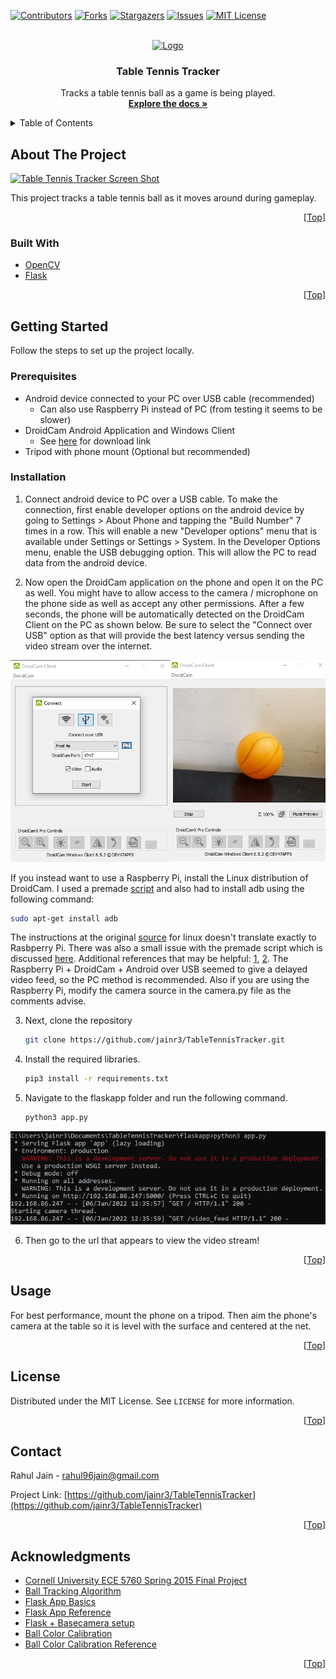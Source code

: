 <div id="top"></div>

[![Contributors][contributors-shield]][contributors-url]
[![Forks][forks-shield]][forks-url]
[![Stargazers][stars-shield]][stars-url]
[![Issues][issues-shield]][issues-url]
[![MIT License][license-shield]][license-url]

<br/>
<div align="center">
  <a href="https://github.com/jainr3/TableTennisTracker">
    <img src="img/logo.png" alt="Logo" width="80" height="80">
  </a>

<h3 align="center">Table Tennis Tracker</h3>

  <p align="center">
    Tracks a table tennis ball as a game is being played.
    <br/>
    <a href="https://github.com/jainr3/TableTennisTracker"><strong>Explore the docs »</strong></a>
    <br/>
  </p>
</div>

<details>
  <summary>Table of Contents</summary>
  <ol>
    <li>
      <a href="#about-the-project">About The Project</a>
      <ul>
        <li><a href="#built-with">Built With</a></li>
      </ul>
    </li>
    <li>
      <a href="#getting-started">Getting Started</a>
      <ul>
        <li><a href="#prerequisites">Prerequisites</a></li>
        <li><a href="#installation">Installation</a></li>
      </ul>
    </li>
    <li><a href="#usage">Usage</a></li>
    <li><a href="#license">License</a></li>
    <li><a href="#contact">Contact</a></li>
    <li><a href="#acknowledgments">Acknowledgments</a></li>
  </ol>
</details>

## About The Project

[![Table Tennis Tracker Screen Shot][product-screenshot]](https://github.com/jainr3/TableTennisTracker)

This project tracks a table tennis ball as it moves around during gameplay.

<p align="right">[<a href="#top">Top</a>]</p>

### Built With

* [OpenCV](https://opencv.org/)
* [Flask](https://flask.palletsprojects.com/en/2.0.x/)

<p align="right">[<a href="#top">Top</a>]</p>

## Getting Started

Follow the steps to set up the project locally.

### Prerequisites

* Android device connected to your PC over USB cable (recommended)
  * Can also use Raspberry Pi instead of PC (from testing it seems to be slower)
* DroidCam Android Application and Windows Client
  * See [here](https://www.dev47apps.com/) for download link
* Tripod with phone mount (Optional but recommended)

### Installation

1. Connect android device to PC over a USB cable. To make the connection, first enable developer options on the android device by going to Settings > About Phone and tapping the "Build Number" 7 times in a row. This will enable a new "Developer options" menu that is available under Settings or Settings > System. In the Developer Options menu, enable the USB debugging option. This will allow the PC to read data from the android device.

2. Now open the DroidCam application on the phone and open it on the PC as well. You might have to allow access to the camera / microphone on the phone side as well as accept any other permissions. After a few seconds, the phone will be automatically detected on the DroidCam Client on the PC as shown below. Be sure to select the "Connect over USB" option as that will provide the best latency versus sending the video stream over the internet.

<div align="center">
  <img src="img/droidcam_client_pc.png" alt="DroidCam Client on PC">
</div>

If you instead want to use a Raspberry Pi, install the Linux distribution of DroidCam. I used a premade [script](https://github.com/IM-TechieScientist/droidcam-raspberrypi-auto-install) and also had to install adb using the following command:
```sh
sudo apt-get install adb
```
The instructions at the original [source](https://www.dev47apps.com/droidcam/linux/) for linux doesn't translate exactly to Rasbperry Pi. There was also a small issue with the premade script which is discussed [here](https://github.com/IM-TechieScientist/droidcam-raspberrypi-auto-install/issues/2). Additional references that may be helpful: [1](https://github.com/dev47apps/droidcam), [2](https://github.com/dev47apps/droidcam/issues/6). The Raspberry Pi + DroidCam + Android over USB seemed to give a delayed video feed, so the PC method is recommended. Also if you are using the Raspberry Pi, modify the camera source in the camera.py file as the comments advise.

3. Next, clone the repository
   ```sh
   git clone https://github.com/jainr3/TableTennisTracker.git
   ```
4. Install the required libraries.
   ```sh
   pip3 install -r requirements.txt
   ```
5. Navigate to the flaskapp folder and run the following command.
   ```sh
   python3 app.py
   ```

<div align="center">
  <img src="img/flask_app_run.png" alt="Flask App Run">
</div>

6. Then go to the url that appears to view the video stream!

<p align="right">[<a href="#top">Top</a>]</p>

## Usage

For best performance, mount the phone on a tripod. Then aim the phone's camera at the table so it is level with the surface and centered at the net.

<p align="right">[<a href="#top">Top</a>]</p>

## License

Distributed under the MIT License. See `LICENSE` for more information.

<p align="right">[<a href="#top">Top</a>]</p>

## Contact

Rahul Jain - rahul96jain@gmail.com

Project Link: [https://github.com/jainr3/TableTennisTracker](https://github.com/jainr3/TableTennisTracker)

<p align="right">[<a href="#top">Top</a>]</p>

## Acknowledgments

* [Cornell University ECE 5760 Spring 2015 Final Project](https://people.ece.cornell.edu/land/courses/ece5760/FinalProjects/s2015/ttt/ttt/ttt/index.html#top)
* [Ball Tracking Algorithm](https://www.pyimagesearch.com/2015/09/14/ball-tracking-with-opencv/)
* [Flask App Basics](https://www.pyimagesearch.com/2019/09/02/opencv-stream-video-to-web-browser-html-page/)
* [Flask App Reference](https://towardsdatascience.com/video-streaming-in-web-browsers-with-opencv-flask-93a38846fe00)
* [Flask + Basecamera setup](https://blog.miguelgrinberg.com/post/flask-video-streaming-revisited)
* [Ball Color Calibration](https://newbedev.com/choosing-the-correct-upper-and-lower-hsv-boundaries-for-color-detection-with-cv-inrange-opencv)
* [Ball Color Calibration Reference](https://www.pyimagesearch.com/2014/08/04/opencv-python-color-detection/)

<p align="right">[<a href="#top">Top</a>]</p>

[contributors-shield]: https://img.shields.io/github/contributors/jainr3/TableTennisTracker.svg?style=for-the-badge
[contributors-url]: https://github.com/jainr3/TableTennisTracker/graphs/contributors
[forks-shield]: https://img.shields.io/github/forks/jainr3/TableTennisTracker.svg?style=for-the-badge
[forks-url]: https://github.com/jainr3/TableTennisTracker/network/members
[stars-shield]: https://img.shields.io/github/stars/jainr3/TableTennisTracker.svg?style=for-the-badge
[stars-url]: https://github.com/jainr3/TableTennisTracker/stargazers
[issues-shield]: https://img.shields.io/github/issues/jainr3/TableTennisTracker.svg?style=for-the-badge
[issues-url]: https://github.com/jainr3/TableTennisTracker/issues
[license-shield]: https://img.shields.io/github/license/jainr3/TableTennisTracker.svg?style=for-the-badge
[license-url]: https://github.com/jainr3/TableTennisTracker/blob/master/LICENSE.txt
[product-screenshot]: img/screenshot.png